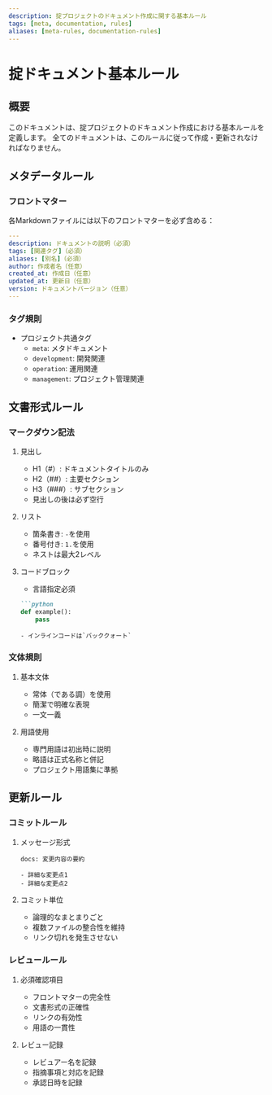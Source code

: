 ```yaml
---
description: 掟プロジェクトのドキュメント作成に関する基本ルール
tags: [meta, documentation, rules]
aliases: [meta-rules, documentation-rules]
---
```


# 掟ドキュメント基本ルール

## 概要

このドキュメントは、掟プロジェクトのドキュメント作成における基本ルールを定義します。
全てのドキュメントは、このルールに従って作成・更新されなければなりません。

## メタデータルール

### フロントマター

各Markdownファイルには以下のフロントマターを必ず含める：

```yaml
---
description: ドキュメントの説明（必須）
tags: [関連タグ]（必須）
aliases: [別名]（必須）
author: 作成者名（任意）
created_at: 作成日（任意）
updated_at: 更新日（任意）
version: ドキュメントバージョン（任意）
---
```

### タグ規則

- プロジェクト共通タグ
  - `meta`: メタドキュメント
  - `development`: 開発関連
  - `operation`: 運用関連
  - `management`: プロジェクト管理関連

## 文書形式ルール

### マークダウン記法

1. 見出し
   - H1（#）: ドキュメントタイトルのみ
   - H2（##）: 主要セクション
   - H3（###）: サブセクション
   - 見出しの後は必ず空行

2. リスト
   - 箇条書き: `-`を使用
   - 番号付き: `1.`を使用
   - ネストは最大2レベル

3. コードブロック
   - 言語指定必須

   ```markdown
   ```python
   def example():
       pass
   ```

   ```
   - インラインコードは`バッククォート`

### 文体規則

1. 基本文体
   - 常体（である調）を使用
   - 簡潔で明確な表現
   - 一文一義

2. 用語使用
   - 専門用語は初出時に説明
   - 略語は正式名称と併記
   - プロジェクト用語集に準拠

## 更新ルール

### コミットルール

1. メッセージ形式

   ```
   docs: 変更内容の要約
   
   - 詳細な変更点1
   - 詳細な変更点2
   ```

2. コミット単位
   - 論理的なまとまりごと
   - 複数ファイルの整合性を維持
   - リンク切れを発生させない

### レビュールール

1. 必須確認項目
   - フロントマターの完全性
   - 文書形式の正確性
   - リンクの有効性
   - 用語の一貫性

2. レビュー記録
   - レビュアー名を記録
   - 指摘事項と対応を記録
   - 承認日時を記録